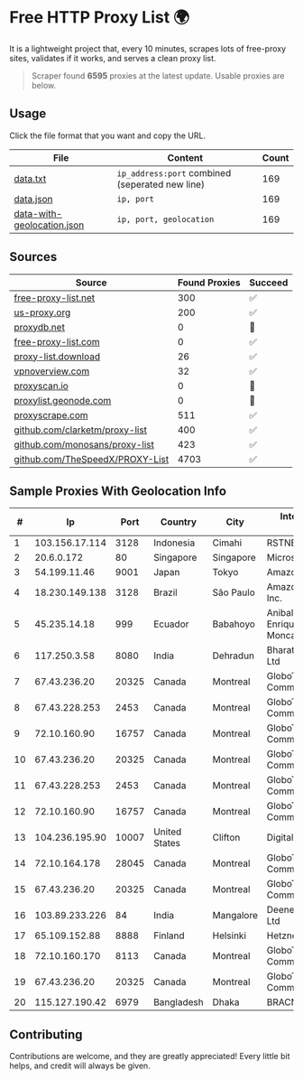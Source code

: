 
# Free HTTP Proxy List 🌍

It is a lightweight project that, every 10 minutes, scrapes lots of free-proxy sites, validates if it works, and serves a clean proxy list.


> Scraper found **6595** proxies at the latest update. Usable proxies are below.

## Usage

Click the file format that you want and copy the URL.


|File|Content|Count|
|----|-------|-----|
|[data.txt](https://raw.githubusercontent.com/themiralay/Proxy-List-World/master/data.txt)|`ip_address:port` combined (seperated new line)|169|
|[data.json](https://raw.githubusercontent.com/themiralay/Proxy-List-World/master/data.json)|`ip, port`|169|
|[data-with-geolocation.json](https://raw.githubusercontent.com/themiralay/Proxy-List-World/master/data-with-geolocation.json)|`ip, port, geolocation`|169|

## Sources

|Source|Found Proxies|Succeed|
|------|-------------|-------|
|[free-proxy-list.net](https://free-proxy-list.net)|300|✅|
|[us-proxy.org](https://www.us-proxy.org)|200|✅|
|[proxydb.net](http://proxydb.net)|0|🚫|
|[free-proxy-list.com](https://free-proxy-list.com/?page=&port=&type%5B%5D=http&type%5B%5D=https&up_time=0&search=Search)|0|✅|
|[proxy-list.download](https://www.proxy-list.download/HTTP)|26|✅|
|[vpnoverview.com](https://vpnoverview.com/privacy/anonymous-browsing/free-proxy-servers)|32|✅|
|[proxyscan.io](https://www.proxyscan.io)|0|🚫|
|[proxylist.geonode.com](https://proxylist.geonode.com/api/proxy-list?limit=300&page=1&sort_by=lastChecked&sort_type=desc&protocols=http,https)|0|🚫|
|[proxyscrape.com](https://api.proxyscrape.com/v2/?request=displayproxies&protocol=http&timeout=10000&country=all&ssl=all&anonymity=all)|511|✅|
|[github.com/clarketm/proxy-list](https://raw.githubusercontent.com/clarketm/proxy-list/master/proxy-list-raw.txt)|400|✅|
|[github.com/monosans/proxy-list](https://raw.githubusercontent.com/monosans/proxy-list/main/proxies/http.txt)|423|✅|
|[github.com/TheSpeedX/PROXY-List](https://raw.githubusercontent.com/TheSpeedX/PROXY-List/master/http.txt)|4703|✅|


## Sample Proxies With Geolocation Info

|#|Ip|Port|Country|City|Internet Service Provider|
|-|--|----|-------|----|-------------------------|
|1|103.156.17.114|3128|Indonesia|Cimahi|RSTNET|
|2|20.6.0.172|80|Singapore|Singapore|Microsoft Corporation|
|3|54.199.11.46|9001|Japan|Tokyo|Amazon.com, Inc.|
|4|18.230.149.138|3128|Brazil|São Paulo|Amazon Technologies Inc.|
|5|45.235.14.18|999|Ecuador|Babahoyo|Anibal Humberto Enriquez Moncayo(Comunicate)|
|6|117.250.3.58|8080|India|Dehradun|Bharat Sanchar Nigam Ltd|
|7|67.43.236.20|20325|Canada|Montreal|GloboTech Communications|
|8|67.43.228.253|2453|Canada|Montreal|GloboTech Communications|
|9|72.10.160.90|16757|Canada|Montreal|GloboTech Communications|
|10|67.43.236.20|20325|Canada|Montreal|GloboTech Communications|
|11|67.43.228.253|2453|Canada|Montreal|GloboTech Communications|
|12|72.10.160.90|16757|Canada|Montreal|GloboTech Communications|
|13|104.236.195.90|10007|United States|Clifton|DigitalOcean, LLC|
|14|72.10.164.178|28045|Canada|Montreal|GloboTech Communications|
|15|67.43.236.20|20325|Canada|Montreal|GloboTech Communications|
|16|103.89.233.226|84|India|Mangalore|Deenet Services Pvt Ltd|
|17|65.109.152.88|8888|Finland|Helsinki|Hetzner Online GmbH|
|18|72.10.160.170|8113|Canada|Montreal|GloboTech Communications|
|19|67.43.236.20|20325|Canada|Montreal|GloboTech Communications|
|20|115.127.190.42|6979|Bangladesh|Dhaka|BRACNet Limited|



## Contributing

Contributions are welcome, and they are greatly appreciated! Every
little bit helps, and credit will always be given.

